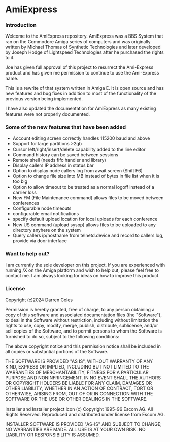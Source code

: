 # AmiExpress

### Introduction

Welcome to the AmiExpress repository. AmiExpress was a BBS System that ran on the Commodore Amiga series of computers and was originally written by Michael Thomas of Synthetic Technologies and later developed by Joseph Hodge of Lightspeed Technologies after he purchased the rights to it. 

Joe has given full approval of this project to resurrect the Ami-Express product and has given me permission to continue to use the Ami-Express name.

This is a rewrite of that system  written in Amiga E. It is open source and has new features and bug fixes in addition to most of the functionality of the previous version being implemented.

I have also updated the documentation for AmiExpress as many existing features were not properly documented.

### Some of the new features that have been added

*  Account editing screen correctly handles 115200 baud and above
*  Support for large partitions >2gb
*  Cursor left/right/insert/delete capability added to the line editor
*  Command history can be saved between sessions
*  Remote shell (needs fifo handler and library)
*  Display callers IP address in status bar
*  Option to display node callers log from await screen (Shift F6)
*  Option to change file size into MB instead of bytes in file list when it is too big
*  Option to allow timeout to be treated as a normal logoff instead of a carrier loss
*  New FM (File Maintenance command) allows files to be moved between conferences
*  Configurable node timeouts
*  configurable email notifications
*  specify default upload location for local uploads for each conference
*  New US command (upload sysop) allows files to be uploaded to any directory anyhere on the system
*  Query callers ip/hostname from telnetd.device and record to callers log, provide via door interface

### Want to help out?

I am currently the sole developer on this project. If you are experienced with running /X on the Amiga platform and wish to help out, please feel free to contact me. I am always looking for ideas on how to improve this product.

### License 

Copyright (c)2024 Darren Coles

Permission is hereby granted, free of charge, to any person obtaining a copy
of this software and associated documentation files (the "Software"), to deal
in the Software without restriction, including without limitation the rights
to use, copy, modify, merge, publish, distribute, sublicense, and/or sell
copies of the Software, and to permit persons to whom the Software is
furnished to do so, subject to the following conditions:

The above copyright notice and this permission notice shall be included in all
copies or substantial portions of the Software.

THE SOFTWARE IS PROVIDED "AS IS", WITHOUT WARRANTY OF ANY KIND, EXPRESS OR
IMPLIED, INCLUDING BUT NOT LIMITED TO THE WARRANTIES OF MERCHANTABILITY,
FITNESS FOR A PARTICULAR PURPOSE AND NONINFRINGEMENT. IN NO EVENT SHALL THE
AUTHORS OR COPYRIGHT HOLDERS BE LIABLE FOR ANY CLAIM, DAMAGES OR OTHER
LIABILITY, WHETHER IN AN ACTION OF CONTRACT, TORT OR OTHERWISE, ARISING FROM,
OUT OF OR IN CONNECTION WITH THE SOFTWARE OR THE USE OR OTHER DEALINGS IN THE
SOFTWARE.

Installer and Installer project icon
(c) Copyright 1995-96 Escom AG.  All Rights Reserved.
Reproduced and distributed under license from Escom AG.

INSTALLER SOFTWARE IS PROVIDED "AS-IS" AND SUBJECT TO CHANGE;
NO WARRANTIES ARE MADE.  ALL USE IS AT YOUR OWN RISK.  NO LIABILITY
OR RESPONSIBILITY IS ASSUMED.